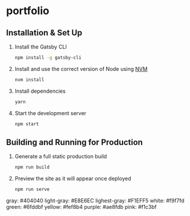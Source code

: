 # portfolio

## Installation & Set Up

1. Install the Gatsby CLI

   ```sh
   npm install -g gatsby-cli
   ```

2. Install and use the correct version of Node using [NVM](https://github.com/nvm-sh/nvm)

   ```sh
   nvm install
   ```

3. Install dependencies

   ```sh
   yarn
   ```

4. Start the development server

   ```sh
   npm start
   ```

## Building and Running for Production

1. Generate a full static production build

   ```sh
   npm run build
   ```

1. Preview the site as it will appear once deployed

   ```sh
   npm run serve
   ```

gray: #404040
light-gray: #E8E6EC
lighest-gray: #F1EFF5
white: #f9f7fd
green: #6fddbf
yellow: #fef8b4
purple: #ae8fdb
pink: #f1c3bf
